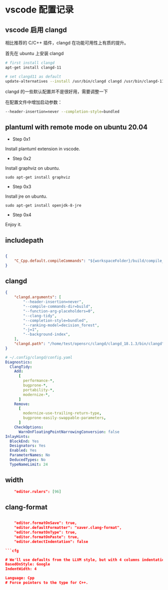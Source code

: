 # vscode 配置记录

## vscode 启用 clangd

相比推荐的 C/C++ 插件，clangd 在功能可用性上有质的提升。

首先在 ubuntu 上安装 clangd

```bash
# first install clangd
apt-get install clangd-11

# set clangd11 as default
update-alternatives --install /usr/bin/clangd clangd /usr/bin/clangd-11 100
```


clangd 的一些默认配置并不是很好用，需要调整一下

在配置文件中增加启动参数：

```bash
--header-insertion=never --completion-style=bundled
```

## plantuml with remote mode on ubuntu 20.04

- Step 0x1

Install plantuml extension in vscode.

- Step 0x2

Install graphviz on ubuntu.

`sudo apt-get install graphviz`

- Step 0x3

Install jre on ubuntu.

`sudo apt-get install openjdk-8-jre`

- Step 0x4

Enjoy it.

## includepath

```json

{
    "C_Cpp.default.compileCommands": "${workspaceFolder}/build/compile_commands.json",
}

```

## clangd

```json
{
    "clangd.arguments": [
        "--header-insertion=never",
        "--compile-commands-dir=build",
        "--function-arg-placeholders=0",
        "--clang-tidy",
        "--completion-style=bundled",
        "--ranking-model=decision_forest",
        "-j=1",
        "--background-index",
    ],
    "clangd.path": "/home/test/opensrc/clangd/clangd_18.1.3/bin/clangd",
}
```

```yaml
# ~/.config/clangd/config.yaml
Diagnostics:
  ClangTidy:
    Add:
      [
        performance-*,
        bugprone-*,
        portability-*,
        modernize-*,
      ]
    Remove: 
      [
        modernize-use-trailing-return-type,
        bugprone-easily-swappable-parameters,
      ]
    CheckOptions:
      WarnOnFloatingPointNarrowingConversion: false
InlayHints:
  BlockEnd: Yes
  Designators: Yes
  Enabled: Yes
  ParameterNames: No
  DeducedTypes: No
  TypeNameLimit: 24
```

## width 

```json
    "editor.rulers": [96]
```

## clang-format

```json

    "editor.formatOnSave": true,
    "editor.defaultFormatter": "xaver.clang-format",
    "editor.formatOnType": true,
    "editor.formatOnPaste": true,
    "editor.detectIndentation": false

```cfg

# We'll use defaults from the LLVM style, but with 4 columns indentation.
BasedOnStyle: Google
IndentWidth: 4

Language: Cpp
# Force pointers to the type for C++.

```